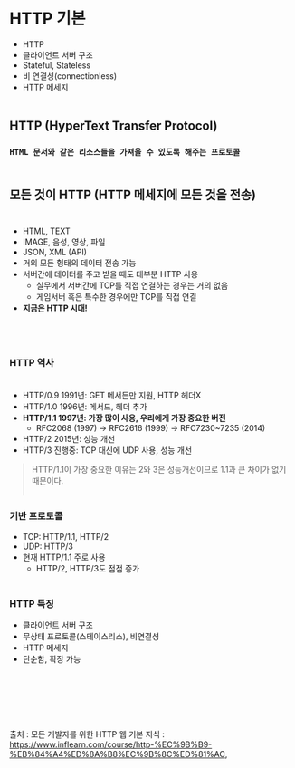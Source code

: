 # HTTP 기본
- HTTP
- 클라이언트 서버 구조
- Stateful, Stateless
- 비 연결성(connectionless)
- HTTP 메세지
<br></br>
## HTTP (HyperText Transfer Protocol)
### `HTML 문서와 같은 리소스들을 가져올 수 있도록 해주는 프로토콜`<br></br>

## 모든 것이 HTTP (HTTP 메세지에 모든 것을 전송)<br></br>
- HTML, TEXT
- IMAGE, 음성, 영상, 파일
- JSON, XML (API)
- 거의 모든 형태의 데이터 전송 가능
- 서버간에 데이터를 주고 받을 때도 대부분 HTTP 사용
  - 실무에서 서버간에 TCP를 직접 연결하는 경우는 거의 없음
  - 게임서버 혹은 특수한 경우에만 TCP를 직접 연결
- **지금은 HTTP 시대!**
<br></br><br></br>
### HTTP 역사<br></br>
- HTTP/0.9 1991년: GET 메서든만 지원, HTTP 헤더X
- HTTP/1.0 1996년: 메서드, 헤더 추가
- **HTTP/1.1 1997년: 가장 많이 사용, 우리에게 가장 중요한 버전**
  - RFC2068 (1997) -> RFC2616 (1999) -> RFC7230~7235 (2014)
- HTTP/2 2015년: 성능 개선
- HTTP/3 진행중: TCP 대신에 UDP 사용, 성능 개선

> HTTP/1.1이 가장 중요한 이유는 2와 3은 성능개선이므로 1.1과 큰 차이가 없기 때문이다.
> <br></br>
### 기반 프로토콜

- TCP: HTTP/1.1, HTTP/2
- UDP: HTTP/3
- 현재 HTTP/1.1 주로 사용
  - HTTP/2, HTTP/3도 점점 증가
<br></br>
### HTTP 특징
- 클라이언트 서버 구조
- 무상태 프로토콜(스테이스리스), 비연결성
- HTTP 메세지
- 단순함, 확장 가능
<br></br>



<br></br><br></br>

출처 : 모든 개발자를 위한 HTTP 웹 기본 지식 : <https://www.inflearn.com/course/http-%EC%9B%B9-%EB%84%A4%ED%8A%B8%EC%9B%8C%ED%81%AC>,
